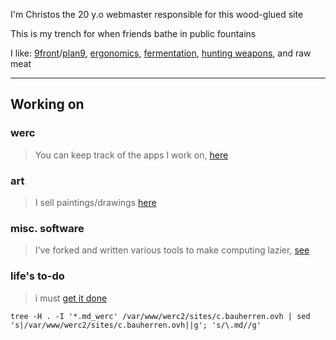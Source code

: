 I'm Christos the 20 y.o webmaster responsible for this wood-glued site

This is my trench for when friends bathe in public fountains

I like: [9front](http://9front.org)/[plan9](/pub/pix/plan9-screenshot.gif),
[ergonomics](http://xahlee.info/kbd/ergonomic_keyboards_index),
[fermentation](//wikipedia.org/wiki/List_of_fermented_foods),
[hunting weapons](//wikipedia.org/wiki/Hunting_weapon#History), and raw meat

<hr>

## Working on 

### werc

> You can keep track of the apps I work on, [here](/guide/cs/web/werc/apps/)

### art

> I sell paintings/drawings [here](//bauherr.ovh/christos/art)

###  misc. software

> I've forked and written various tools to make computing lazier, [see](//bauherr.ovh/christos/s)

### life's to-do

> i must [get it done](/pub/src/me/to-do)

    tree -H . -I '*.md_werc' /var/www/werc2/sites/c.bauherren.ovh | sed 's|/var/www/werc2/sites/c.bauherren.ovh||g'; 's/\.md//g'
